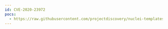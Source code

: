 ```yaml
---
id: CVE-2020-23972
pocs:
  - https://raw.githubusercontent.com/projectdiscovery/nuclei-templates/master/cves/2020/CVE-2020-23972.yaml
---
```


